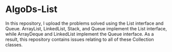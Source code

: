 # AlgoDs-List
In this repository, I upload the problems solved using the List interface and Queue.
ArrayList, LinkedList, Stack, and Queue implement the List interface, while ArrayDeque and LinkedList implement the Queue interface.
As a result, this repository contains issues relating to all of these Collection classes.
